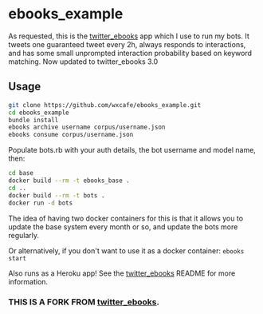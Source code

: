 # ebooks_example

As requested, this is the
[twitter_ebooks](https://github.com/mispy/twitter_ebooks) app which I use to run
my bots. It tweets one guaranteed tweet every 2h, always responds to
interactions, and has some small unprompted interaction probability based on
keyword matching.
Now updated to twitter_ebooks 3.0

## Usage

```bash
git clone https://github.com/wxcafe/ebooks_example.git
cd ebooks_example
bundle install
ebooks archive username corpus/username.json
ebooks consume corpus/username.json
```

Populate bots.rb with your auth details, the bot username and model name, then:

```bash
cd base
docker build --rm -t ebooks_base .
cd ..
docker build --rm -t bots .
docker run -d bots
```
The idea of having two docker containers for this is that it allows you to
update the base system every month or so, and update the bots more regularly.

Or alternatively, if you don't want to use it as a docker container:
`ebooks start`

Also runs as a Heroku app! See the [twitter_ebooks](https://github.com/mispy/twitter_ebooks) README for more information.

### THIS IS A FORK FROM [twitter_ebooks](https://github.com/mispy/twitter_ebooks). 
